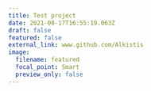 ```yaml
---
title: Test project
date: 2021-08-17T16:55:19.063Z
draft: false
featured: false
external_link: www.github.com/Alkistis
image:
  filename: featured
  focal_point: Smart
  preview_only: false
---
```


